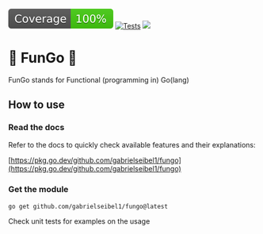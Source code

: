 ![Coverage](https://raw.githubusercontent.com/gabrielseibel1/fungo/badges/.badges/main/coverage.svg)
[![Tests](https://github.com/gabrielseibel1/fungo/actions/workflows/tests.yaml/badge.svg)](https://github.com/gabrielseibel1/fungo/actions/workflows/tests.yaml)
[![](https://tokei.rs/b1/github/gabrielseibel1/fungo)](https://github.com/gabrielseibel1/fungo)

# 🍄 FunGo 🍄

FunGo stands for Functional (programming in) Go(lang)

## How to use

### Read the docs

Refer to the docs to quickly check available features and their explanations:

[https://pkg.go.dev/github.com/gabrielseibel1/fungo](https://pkg.go.dev/github.com/gabrielseibel1/fungo)

### Get the module

```shell
go get github.com/gabrielseibel1/fungo@latest
```

Check unit tests for examples on the usage